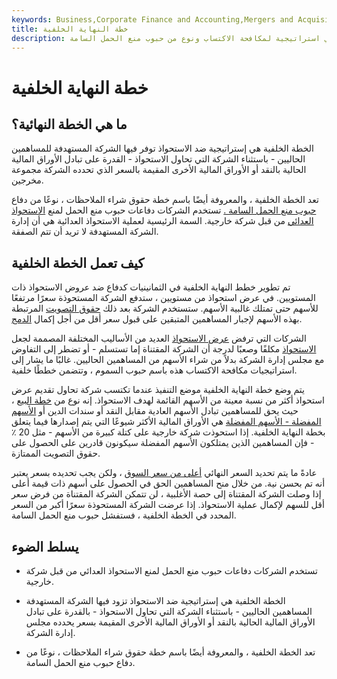 ```yaml
---
keywords: Business,Corporate Finance and Accounting,Mergers and Acquisitions,M&amp;amp;A
title: خطة النهاية الخلفية
description: الخطة الخلفية هي استراتيجية لمكافحة الاكتساب ونوع من حبوب منع الحمل السامة.
---
```


# خطة النهاية الخلفية
## ما هي الخطة النهائية؟

الخطة الخلفية هي إستراتيجية ضد الاستحواذ توفر فيها الشركة المستهدفة للمساهمين الحاليين - باستثناء الشركة التي تحاول الاستحواذ - القدرة على تبادل الأوراق المالية الحالية بالنقد أو الأوراق المالية الأخرى المقيمة بالسعر الذي تحدده الشركة مجموعة مخرجين.

تعد الخطة الخلفية ، والمعروفة أيضًا باسم خطة حقوق شراء الملاحظات ، نوعًا من دفاع [حبوب منع الحمل السامة .](/poisonpill) تستخدم الشركات دفاعات حبوب منع الحمل لمنع [الاستحواذ العدائي](/hostiletakeover) من قبل شركة خارجية. السمة الرئيسية لعملية الاستحواذ العدائية هي أن إدارة الشركة المستهدفة لا تريد أن تتم الصفقة.

## كيف تعمل الخطة الخلفية

تم تطوير خطط النهاية الخلفية في الثمانينيات كدفاع ضد عروض الاستحواذ ذات المستويين. في عرض استحواذ من مستويين ، ستدفع الشركة المستحوذة سعرًا مرتفعًا للأسهم حتى تمتلك غالبية الأسهم. ستستخدم الشركة بعد ذلك [حقوق التصويت](/votingright) المرتبطة بهذه الأسهم لإجبار المساهمين المتبقين على قبول سعر أقل من أجل إكمال [الدمج](/merger).

الشركات التي ترفض [عرض الاستحواذ](/takeoverbid) العديد من الأساليب المختلفة المصممة لجعل [الاستحواذ](/acquisition) مكلفًا وصعبًا لدرجة أن الشركة المقتناة إما تستسلم - أو تضطر إلى التفاوض مع مجلس إدارة الشركة بدلاً من شراء الأسهم من المساهمين الحاليين. غالبًا ما يشار إلى استراتيجيات مكافحة الاكتساب هذه باسم حبوب السموم ، وتتضمن خططًا خلفية.

يتم وضع خطة النهاية الخلفية موضع التنفيذ عندما تكتسب شركة تحاول تقديم عرض استحواذ أكثر من نسبة معينة من الأسهم القائمة لهدف الاستحواذ. إنه نوع من [خطة البيع](/put) ، حيث يحق للمساهمين تبادل الأسهم العادية مقابل النقد أو سندات الدين أو [الأسهم المفضلة - الأسهم المفضلة](/preferredstock) هي الأوراق المالية الأكثر شيوعًا التي يتم إصدارها فيما يتعلق بخطة النهاية الخلفية. إذا استحوذت شركة خارجية على كتلة كبيرة من الأسهم - مثل 20 ٪ - فإن المساهمين الذين يمتلكون الأسهم المفضلة سيكونون قادرين على الحصول على حقوق التصويت الممتازة.

عادةً ما يتم تحديد السعر النهائي [أعلى من سعر السوق](/abovethemarket) ، ولكن يجب تحديده بسعر يعتبر أنه تم بحسن نية. من خلال منح المساهمين الحق في الحصول على أسهم ذات قيمة أعلى إذا وصلت الشركة المقتناة إلى حصة الأغلبية ، لن تتمكن الشركة المقتناة من فرض سعر أقل للسهم لإكمال عملية الاستحواذ. إذا عرضت الشركة المستحوذة سعرًا أكبر من السعر المحدد في الخطة الخلفية ، فستفشل حبوب منع الحمل السامة.

## يسلط الضوء

- تستخدم الشركات دفاعات حبوب منع الحمل لمنع الاستحواذ العدائي من قبل شركة خارجية.

- الخطة الخلفية هي إستراتيجية ضد الاستحواذ تزود فيها الشركة المستهدفة المساهمين الحاليين - باستثناء الشركة التي تحاول الاستحواذ - بالقدرة على تبادل الأوراق المالية الحالية بالنقد أو الأوراق المالية الأخرى المقيمة بسعر يحدده مجلس إدارة الشركة.

- تعد الخطة الخلفية ، والمعروفة أيضًا باسم خطة حقوق شراء الملاحظات ، نوعًا من دفاع حبوب منع الحمل السامة.

